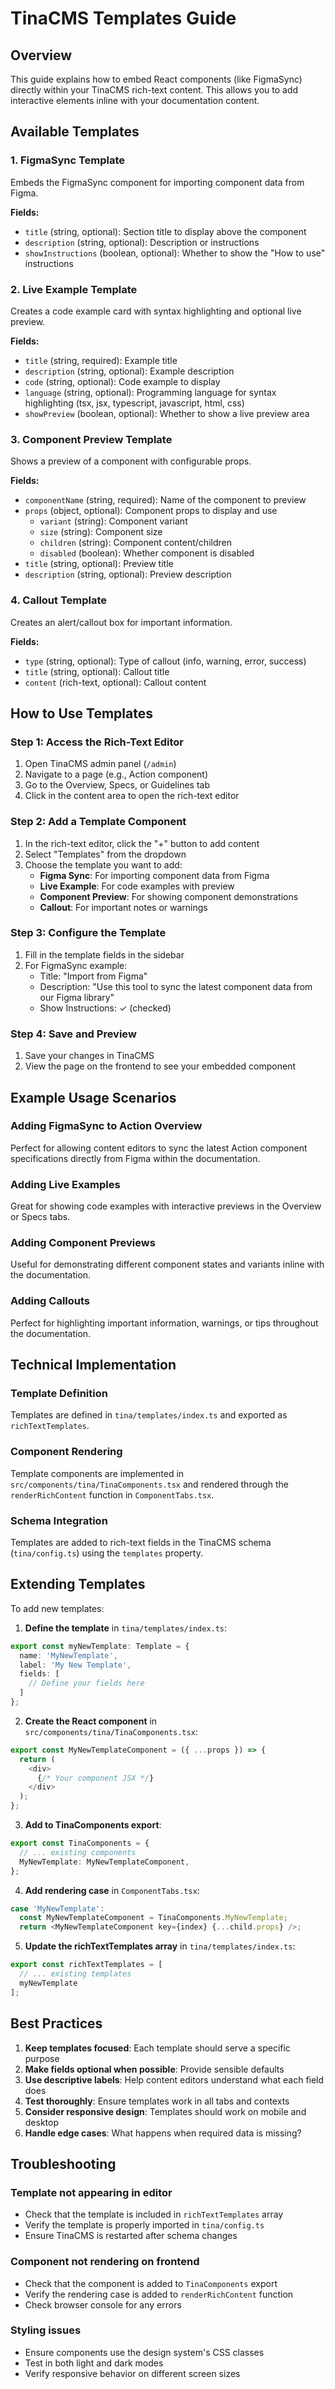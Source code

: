 # TinaCMS Templates Guide

## Overview

This guide explains how to embed React components (like FigmaSync) directly within your TinaCMS rich-text content. This allows you to add interactive elements inline with your documentation content.

## Available Templates

### 1. FigmaSync Template
Embeds the FigmaSync component for importing component data from Figma.

**Fields:**
- `title` (string, optional): Section title to display above the component
- `description` (string, optional): Description or instructions
- `showInstructions` (boolean, optional): Whether to show the "How to use" instructions

### 2. Live Example Template
Creates a code example card with syntax highlighting and optional live preview.

**Fields:**
- `title` (string, required): Example title
- `description` (string, optional): Example description
- `code` (string, optional): Code example to display
- `language` (string, optional): Programming language for syntax highlighting (tsx, jsx, typescript, javascript, html, css)
- `showPreview` (boolean, optional): Whether to show a live preview area

### 3. Component Preview Template
Shows a preview of a component with configurable props.

**Fields:**
- `componentName` (string, required): Name of the component to preview
- `props` (object, optional): Component props to display and use
  - `variant` (string): Component variant
  - `size` (string): Component size
  - `children` (string): Component content/children
  - `disabled` (boolean): Whether component is disabled
- `title` (string, optional): Preview title
- `description` (string, optional): Preview description

### 4. Callout Template
Creates an alert/callout box for important information.

**Fields:**
- `type` (string, optional): Type of callout (info, warning, error, success)
- `title` (string, optional): Callout title
- `content` (rich-text, optional): Callout content

## How to Use Templates

### Step 1: Access the Rich-Text Editor
1. Open TinaCMS admin panel (`/admin`)
2. Navigate to a page (e.g., Action component)
3. Go to the Overview, Specs, or Guidelines tab
4. Click in the content area to open the rich-text editor

### Step 2: Add a Template Component
1. In the rich-text editor, click the "+" button to add content
2. Select "Templates" from the dropdown
3. Choose the template you want to add:
   - **Figma Sync**: For importing component data from Figma
   - **Live Example**: For code examples with preview
   - **Component Preview**: For showing component demonstrations
   - **Callout**: For important notes or warnings

### Step 3: Configure the Template
1. Fill in the template fields in the sidebar
2. For FigmaSync example:
   - Title: "Import from Figma"
   - Description: "Use this tool to sync the latest component data from our Figma library"
   - Show Instructions: ✓ (checked)

### Step 4: Save and Preview
1. Save your changes in TinaCMS
2. View the page on the frontend to see your embedded component

## Example Usage Scenarios

### Adding FigmaSync to Action Overview
Perfect for allowing content editors to sync the latest Action component specifications directly from Figma within the documentation.

### Adding Live Examples
Great for showing code examples with interactive previews in the Overview or Specs tabs.

### Adding Component Previews
Useful for demonstrating different component states and variants inline with the documentation.

### Adding Callouts
Perfect for highlighting important information, warnings, or tips throughout the documentation.

## Technical Implementation

### Template Definition
Templates are defined in `tina/templates/index.ts` and exported as `richTextTemplates`.

### Component Rendering
Template components are implemented in `src/components/tina/TinaComponents.tsx` and rendered through the `renderRichContent` function in `ComponentTabs.tsx`.

### Schema Integration
Templates are added to rich-text fields in the TinaCMS schema (`tina/config.ts`) using the `templates` property.

## Extending Templates

To add new templates:

1. **Define the template** in `tina/templates/index.ts`:
```typescript
export const myNewTemplate: Template = {
  name: 'MyNewTemplate',
  label: 'My New Template',
  fields: [
    // Define your fields here
  ]
};
```

2. **Create the React component** in `src/components/tina/TinaComponents.tsx`:
```typescript
export const MyNewTemplateComponent = ({ ...props }) => {
  return (
    <div>
      {/* Your component JSX */}
    </div>
  );
};
```

3. **Add to TinaComponents export**:
```typescript
export const TinaComponents = {
  // ... existing components
  MyNewTemplate: MyNewTemplateComponent,
};
```

4. **Add rendering case** in `ComponentTabs.tsx`:
```typescript
case 'MyNewTemplate':
  const MyNewTemplateComponent = TinaComponents.MyNewTemplate;
  return <MyNewTemplateComponent key={index} {...child.props} />;
```

5. **Update the richTextTemplates array** in `tina/templates/index.ts`:
```typescript
export const richTextTemplates = [
  // ... existing templates
  myNewTemplate
];
```

## Best Practices

1. **Keep templates focused**: Each template should serve a specific purpose
2. **Make fields optional when possible**: Provide sensible defaults
3. **Use descriptive labels**: Help content editors understand what each field does
4. **Test thoroughly**: Ensure templates work in all tabs and contexts
5. **Consider responsive design**: Templates should work on mobile and desktop
6. **Handle edge cases**: What happens when required data is missing?

## Troubleshooting

### Template not appearing in editor
- Check that the template is included in `richTextTemplates` array
- Verify the template is properly imported in `tina/config.ts`
- Ensure TinaCMS is restarted after schema changes

### Component not rendering on frontend
- Check that the component is added to `TinaComponents` export
- Verify the rendering case is added to `renderRichContent` function
- Check browser console for any errors

### Styling issues
- Ensure components use the design system's CSS classes
- Test in both light and dark modes
- Verify responsive behavior on different screen sizes 